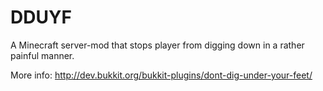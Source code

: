 DDUYF
==============================================================================================

A Minecraft server-mod that stops player from digging down in a rather painful manner.

More info:
http://dev.bukkit.org/bukkit-plugins/dont-dig-under-your-feet/
